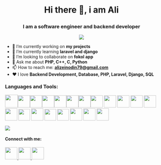 # <p align="center"> Hi there 👋, i am Ali </p>
### <p align="center"> I am a software engineer and backend developer </p>

<p align="center"> <img src="https://github-readme-stats.vercel.app/api?username=alizeinodin&show_icons=true&theme=merko"/> </p>
<!--
**alizeinodin/alizeinodin** is a ✨ _special_ ✨ repository because its `README.md` (this file) appears on your GitHub profile.
-->

- 🔭 I’m currently working on **my projects**
- 🌱 I’m currently learning **laravel and django**
- 👯 I’m looking to collaborate on **fokol app**
- 💬 Ask me about **PHP, C++, C, Python**
- 📫 How to reach me: **alizeinodin79@gmail.com**
- ❤️ I love **Backend Development, Database, PHP, Laravel, Django, SQL**

### Languages and Tools:
<img height=42 src="https://cdn.jsdelivr.net/gh/devicons/devicon/icons/php/php-plain.svg"/><img height=40 src="https://cdn.jsdelivr.net/gh/devicons/devicon/icons/python/python-original.svg"/><img height=40 src="https://cdn.jsdelivr.net/gh/devicons/devicon/icons/c/c-original.svg" /><img height=40 src="https://cdn.jsdelivr.net/gh/devicons/devicon/icons/cplusplus/cplusplus-original.svg" /><img height=40 src="https://cdn.jsdelivr.net/gh/devicons/devicon/icons/laravel/laravel-plain-wordmark.svg" /><img height=40 src="https://cdn.jsdelivr.net/gh/devicons/devicon/icons/django/django-plain.svg" /><img height=40 src="https://cdn.jsdelivr.net/gh/devicons/devicon/icons/html5/html5-original.svg" /><img height=40 src="https://cdn.jsdelivr.net/gh/devicons/devicon/icons/css3/css3-original.svg" /> <img height=40 src="https://cdn.jsdelivr.net/gh/devicons/devicon/icons/javascript/javascript-original.svg" /> <img height=40 src="https://cdn.jsdelivr.net/gh/devicons/devicon/icons/bootstrap/bootstrap-original.svg" /> <img height=40 src="https://cdn.jsdelivr.net/gh/devicons/devicon/icons/linux/linux-original.svg" /> <img height=40 src="https://cdn.jsdelivr.net/gh/devicons/devicon/icons/docker/docker-original.svg" /> <img height=40 src="https://cdn.jsdelivr.net/gh/devicons/devicon/icons/mysql/mysql-original.svg" /> <img height=38 src="https://cdn.jsdelivr.net/gh/devicons/devicon/icons/trello/trello-plain.svg" /> <img height=40 src="https://cdn.jsdelivr.net/gh/devicons/devicon/icons/git/git-plain.svg"/> <img height=38 src="https://cdn.jsdelivr.net/gh/devicons/devicon/icons/composer/composer-original.svg"/> <img height=38 src="https://cdn.jsdelivr.net/gh/devicons/devicon/icons/cmake/cmake-original.svg"/> <img height=40 src="https://cdn.jsdelivr.net/gh/devicons/devicon/icons/qt/qt-original.svg"/> <img height=40 src="https://cdn.jsdelivr.net/gh/devicons/devicon/icons/phpstorm/phpstorm-original.svg"/> <img height=40 src="https://cdn.jsdelivr.net/gh/devicons/devicon/icons/vscode/vscode-original.svg"/>

<img src="https://github-readme-stats.vercel.app/api/top-langs?username=alizeinodin&theme=merko&layout=compact"/>

#### Connect with me:
<a href="https://www.linkedin.com/in/ali-zeinodin/">
    <img height="40" src="https://cdn2.iconfinder.com/data/icons/social-icon-3/512/social_style_3_in-306.png"/>
</a>
<a href="https://t.me/ali_zne">
    <img height="40" src="https://static.cdnlogo.com/logos/t/57/telegram-2019.svg"/>
</a>
<a href="https://www.instagram.com/ali.zne/">
    <img height="40" src="https://static.cdnlogo.com/logos/i/93/instagram.svg"/>
</a>

